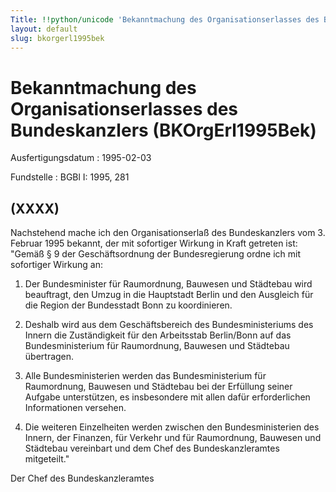 ```yaml
---
Title: !!python/unicode 'Bekanntmachung des Organisationserlasses des Bundeskanzlers'
layout: default
slug: bkorgerl1995bek
---
```


# Bekanntmachung des Organisationserlasses des Bundeskanzlers (BKOrgErl1995Bek)

Ausfertigungsdatum
:   1995-02-03

Fundstelle
:   BGBl I: 1995, 281



## (XXXX)

Nachstehend mache ich den Organisationserlaß des Bundeskanzlers vom 3.
Februar 1995 bekannt, der mit sofortiger Wirkung in Kraft getreten
ist:
"Gemäß § 9 der Geschäftsordnung der Bundesregierung ordne ich mit
sofortiger Wirkung an:

1.  Der Bundesminister für Raumordnung, Bauwesen und Städtebau wird
    beauftragt, den Umzug in die Hauptstadt Berlin und den Ausgleich für
    die Region der Bundesstadt Bonn zu koordinieren.


2.  Deshalb wird aus dem Geschäftsbereich des Bundesministeriums des
    Innern die Zuständigkeit für den Arbeitsstab Berlin/Bonn auf das
    Bundesministerium für Raumordnung, Bauwesen und Städtebau übertragen.


3.  Alle Bundesministerien werden das Bundesministerium für Raumordnung,
    Bauwesen und Städtebau bei der Erfüllung seiner Aufgabe unterstützen,
    es insbesondere mit allen dafür erforderlichen Informationen versehen.


4.  Die weiteren Einzelheiten werden zwischen den Bundesministerien des
    Innern, der Finanzen, für Verkehr und für Raumordnung, Bauwesen und
    Städtebau vereinbart und dem Chef des Bundeskanzleramtes mitgeteilt."



Der Chef des Bundeskanzleramtes

